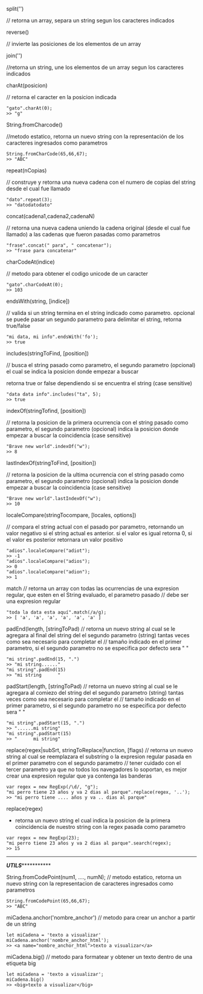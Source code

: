 split('')

// retorna un array, separa un string segun los caracteres indicados

reverse()

// invierte las posiciones de los elementos de un array

join('')

//retorna un string, une los elementos de un array segun los caracteres indicados

charAt(posicion)

// retorna el caracter en la posicion indicada
~~~
"gato".charAt(0);
>> "g"
~~~

String.fromCharcode()

//metodo estatico, retorna un nuevo string con la representación de los caracteres ingresados como parametros
~~~
String.fromCharCode(65,66,67);
>> "ABC"
~~~

repeat(nCopias)

// construye y retorna una nueva cadena con el numero de copias del string desde el cual fue llamado
~~~
"dato".repeat(3);
>> "datodatodato"
~~~

concat(cadena1,cadena2,cadenaN)

// retorna una nueva cadena uniendo la cadena original (desde el cual fue llamado) a las cadenas que fueron pasadas como parametros
~~~
"frase".concat(" para", " concatenar");
>> "frase para concatenar"
~~~

charCodeAt(indice)

// metodo para obtener el codigo unicode de un caracter
~~~
"gato".charCodeAt(0);
>> 103
~~~

endsWith(string, [indice])

// valida si un string termina en el string indicado como parametro. opcional se puede pasar un segundo parametro para delimitar el string, retorna true/false
~~~
"mi data, mi info".endsWith('fo');
>> true
~~~

includes(stringToFind, [position])

// busca el string pasado como parametro, el segundo parametro (opcional) el cual se indica la posicion donde empezar a buscar

retorna true or false dependiendo si se encuentra el string (case sensitive)
~~~
"data data info".includes("ta", 5);
>> true
~~~

indexOf(stringTofind, [position])

// retorna la posicion de la primera ocurrencia con el string pasado como parametro, el segundo parametro (opcional) indica la posicion donde empezar a buscar la coincidencia (case sensitive)
~~~
"Brave new world".indexOf("w");
>> 8
~~~

lastIndexOf(stringToFind, [position])

// retorna la posicion de la ultima ocurrencia con el string pasado como parametro, el segundo parametro (opcional) indica la posicion donde empezar a buscar la coincidencia (case sensitive)
~~~
"Brave new world".lastIndexOf("w");
>> 10
~~~

localeCompare(stringTocompare, [locales, options])

// compara el string actual con el pasado por parametro, retornando un valor negativo si el string actual es anterior.
si el valor es igual retorna 0, si el valor es posterior retornara un valor positivo
~~~
"adios".localeCompare("adiot");
>> -1
"adios".localeCompare("adios");
>> 0
"adios".localeCompare("adion");
>> 1
~~~

match
// retorna un array con todas las ocurrencias de una expresion regular, que esten en el String evaluado, el parametro pasado
// debe ser una expresion regular
~~~
"toda la data esta aquí".match(/a/g);
>> [ 'a', 'a', 'a', 'a', 'a', 'a' ]
~~~

padEnd(length, [stringToPad)
// retorna un nuevo string al cual se le agregara al final del string del el segundo parametro (string) tantas veces como sea necesario para completar el
// tamaño indicado en el primer parametro, si el segundo parametro no se especifica por defecto sera " "
~~~
"mi string".padEnd(15, ".")
>> "mi string......"
"mi string".padEnd(15)
>> "mi string      "
~~~

padStart(length, [stringToPad)
// retorna un nuevo string al cual se le agregara al comiezo del string del el segundo parametro (string) tantas veces como sea necesario para completar el
// tamaño indicado en el primer parametro, si el segundo parametro no se especifica por defecto sera " "
~~~
"mi string".padStart(15, ".")
>> "......mi string"
"mi string".padStart(15)
>> "      mi string"
~~~

replace(regex|subSrt, stringToReplace|function, [flags)
// retorna un nuevo string al cual se reemplazara el substring o la expresion regular pasada en el primer parametro con el segundo parametro
// tener cuidado con el tercer parametro ya que no todos los navegadores lo soportan, es mejor crear una expresion regular que ya contenga las banderas
~~~
var regex = new RegExp(/\d/, "g");
"mi perro tiene 23 años y va 2 dias al parque".replace(regex, '..');
>> "mi perro tiene .... años y va .. dias al parque"
~~~

replace(regex)
- retorna un nuevo string el cual indica la posicion de la primera coincidencia de nuestro string con la regex pasada como parametro
~~~
var regex = new RegExp(23);
"mi perro tiene 23 años y va 2 dias al parque".search(regex);
>> 15
~~~

******************************************************************************************************
*******************************************UTILS******************************************************

String.fromCodePoint(num1, ...., numN);
// metodo estatico, retorna un nuevo string con la representacion de caracteres ingresados como parametros
~~~
String.fromCodePoint(65,66,67);
>> "ABC"
~~~

miCadena.anchor('nombre_anchor')
// metodo para crear un anchor a partir de un string
~~~
let miCadena = 'texto a visualizar'
miCadena.anchor('nombre_anchor_html');
>> <a name="nombre_anchor_html">texto a visualizar</a>
~~~

miCadena.big()
// metodo para formatear y obtener un texto dentro de una etiqueta big
~~~
let miCadena = 'texto a visualizar';
miCadena.big()
>> <big>texto a visualizar</big>
~~~

